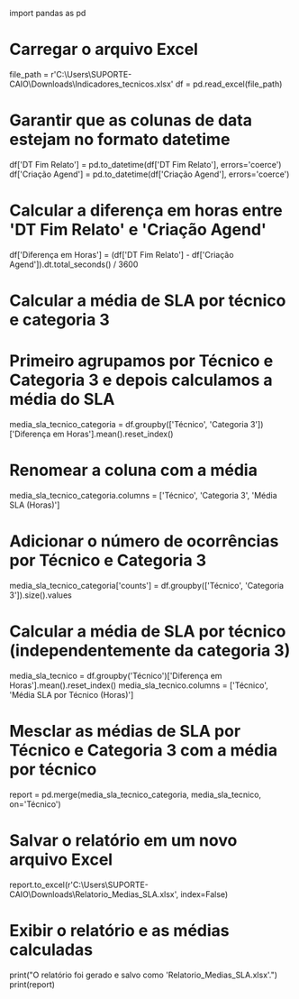import pandas as pd

# Carregar o arquivo Excel
file_path = r'C:\Users\SUPORTE-CAIO\Downloads\Indicadores_tecnicos.xlsx'
df = pd.read_excel(file_path)

# Garantir que as colunas de data estejam no formato datetime
df['DT Fim Relato'] = pd.to_datetime(df['DT Fim Relato'], errors='coerce')
df['Criação Agend'] = pd.to_datetime(df['Criação Agend'], errors='coerce')

# Calcular a diferença em horas entre 'DT Fim Relato' e 'Criação Agend'
df['Diferença em Horas'] = (df['DT Fim Relato'] - df['Criação Agend']).dt.total_seconds() / 3600

# Calcular a média de SLA por técnico e categoria 3
# Primeiro agrupamos por Técnico e Categoria 3 e depois calculamos a média do SLA
media_sla_tecnico_categoria = df.groupby(['Técnico', 'Categoria 3'])['Diferença em Horas'].mean().reset_index()

# Renomear a coluna com a média
media_sla_tecnico_categoria.columns = ['Técnico', 'Categoria 3', 'Média SLA (Horas)']

# Adicionar o número de ocorrências por Técnico e Categoria 3
media_sla_tecnico_categoria['counts'] = df.groupby(['Técnico', 'Categoria 3']).size().values

# Calcular a média de SLA por técnico (independentemente da categoria 3)
media_sla_tecnico = df.groupby('Técnico')['Diferença em Horas'].mean().reset_index()
media_sla_tecnico.columns = ['Técnico', 'Média SLA por Técnico (Horas)']

# Mesclar as médias de SLA por Técnico e Categoria 3 com a média por técnico
report = pd.merge(media_sla_tecnico_categoria, media_sla_tecnico, on='Técnico')

# Salvar o relatório em um novo arquivo Excel
report.to_excel(r'C:\Users\SUPORTE-CAIO\Downloads\Relatorio_Medias_SLA.xlsx', index=False)

# Exibir o relatório e as médias calculadas
print("O relatório foi gerado e salvo como 'Relatorio_Medias_SLA.xlsx'.")
print(report)
